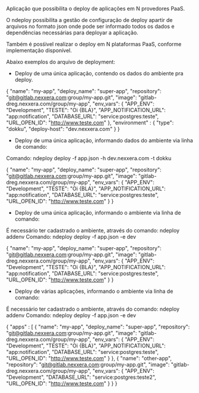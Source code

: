 Aplicação que possibilita o deploy de aplicações em N provedores PaaS.

O ndeploy possibilita a gestão de configuração de deploy apartir de arquivos no formato json onde
pode ser informado todos os dados e dependências necessárias para deployar a aplicação.

Também é posśivel realizar o deploy em N plataformas PaaS, conforme implementação disponível.

Abaixo exemplos do arquivo de deployment:

- Deploy de uma única aplicação, contendo os dados do ambiente pra deploy.

{
  "name": "my-app",
  "deploy_name": "super-app",
  "repository": "git@gitlab.nexxera.com:group/my-app.git",
  "image": "gitlab-dreg.nexxera.com/group/my-app",
  "env_vars": {
    "APP_ENV": "Development",
    "TESTE": "Oi {BLA}",
    "APP_NOTIFICATION_URL": "app:notification",
    "DATABASE_URL": "service:postgres:teste",
    "URL_OPEN_ID": "http://www.teste.com"
  },
  "environment" : {
    "type": "dokku",
    "deploy-host": "dev.nexxera.com"
  }
}


- Deploy de uma única aplicação, informando dados do ambiente via linha de comando:

Comando: ndeploy deploy -f app.json -h dev.nexxera.com -t dokku

{
  "name": "my-app",
  "deploy_name": "super-app",
  "repository": "git@gitlab.nexxera.com:group/my-app.git",
  "image": "gitlab-dreg.nexxera.com/group/my-app",
  "env_vars": {
    "APP_ENV": "Development",
    "TESTE": "Oi {BLA}",
    "APP_NOTIFICATION_URL": "app:notification",
    "DATABASE_URL": "service:postgres:teste",
    "URL_OPEN_ID": "http://www.teste.com"
  }
}

- Deploy de uma única aplicação, informando o ambiente via linha de comando:

É necessário ter cadastrado o ambiente, através do comando: ndeploy addenv
Comando: ndeploy deploy -f app.json -e dev

{
  "name": "my-app",
  "deploy_name": "super-app",
  "repository": "git@gitlab.nexxera.com:group/my-app.git",
  "image": "gitlab-dreg.nexxera.com/group/my-app",
  "env_vars": {
    "APP_ENV": "Development",
    "TESTE": "Oi {BLA}",
    "APP_NOTIFICATION_URL": "app:notification",
    "DATABASE_URL": "service:postgres:teste",
    "URL_OPEN_ID": "http://www.teste.com"
  }
}

- Deploy de várias aplicações, informando o ambiente via linha de comando:

É necessário ter cadastrado o ambiente, através do comando: ndeploy addenv
Comando: ndeploy deploy -f app.json -e dev

{
    "apps" : [
    {
      "name": "my-app",
      "deploy_name": "super-app",
      "repository": "git@gitlab.nexxera.com:group/my-app.git",
      "image": "gitlab-dreg.nexxera.com/group/my-app",
      "env_vars": {
        "APP_ENV": "Development",
        "TESTE": "Oi {BLA}",
        "APP_NOTIFICATION_URL": "app:notification",
        "DATABASE_URL": "service:postgres:teste",
        "URL_OPEN_ID": "http://www.teste.com"
      }
    },
    {
      "name": "other-app",
      "repository": "git@gitlab.nexxera.com:group/my-app.git",
      "image": "gitlab-dreg.nexxera.com/group/my-app",
      "env_vars": {
        "APP_ENV": "Development",
        "DATABASE_URL": "service:postgres:teste2",
        "URL_OPEN_ID": "http://www.teste.com"
      }
    }
}
